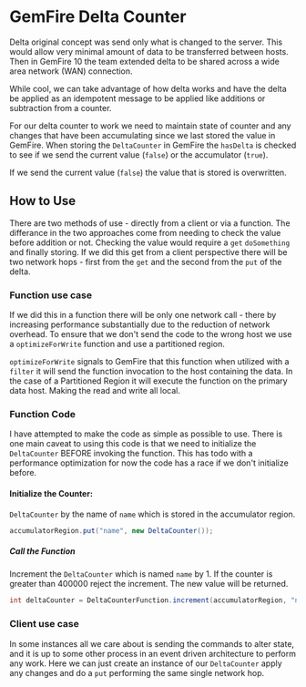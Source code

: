 # GemFire Delta Counter

Delta original concept was send only what is changed to the server.   This would allow very minimal amount of data to be transferred between hosts.  Then in GemFire 10 the team extended delta to be shared across a wide area network (WAN) connection.

While cool, we can take advantage of how delta works and have the delta be applied as an idempotent message to be applied like additions or subtraction from a counter.

For our delta counter to work we need to maintain state of counter and any changes that have been accumulating since we last stored the value in GemFire.   When storing the `DeltaCounter` in GemFire the `hasDelta` is checked to see if we send the current value (`false`) or the accumulator (`true`).

If we send the current value (`false`) the value that is stored is overwritten.

## How to Use

There are two methods of use - directly from a client or via a function.   The differance in the two approaches come from needing to check the value before addition or not.   Checking the value would require a `get` `doSomething` and finally storing.   If we did this get from a client perspective there will be two network hops - first from the `get` and the second from the `put` of the delta.

### Function use case

If we did this in a function there will be only one network call - there by increasing performance substantially due to the reduction of network overhead.  To ensure that we don't send the code to the wrong host we use a `optimizeForWrite` function and use a partitioned region.

`optimizeForWrite` signals to GemFire that this function when utilized with a `filter` it will send the function invocation to the host containing the data.   In the case of a Partitioned Region it will execute the function on the primary data host.   Making the read and write all local.

###  Function Code

I have attempted to make the code as simple as possible to use.   There is one main caveat to using this code is that we need to initialize the `DeltaCounter`  BEFORE invoking the function.   This has todo with a performance optimization for now the code has a race if we don't initialize before.

#### Initialize the Counter: 

`DeltaCounter` by the name of `name` which is stored in the accumulator region.
```java
accumulatorRegion.put("name", new DeltaCounter());
```

##### Call the Function

Increment the `DeltaCounter` which is named `name` by 1.   If the counter is greater than 400000 reject the increment.   The new value will be returned.
```java
int deltaCounter = DeltaCounterFunction.increment(accumulatorRegion, "name", 1, 400000);
```
### Client use case

In some instances all we care about is sending the commands to alter state, and it is up to some other process in an event driven architecture to perform any work.   Here we can just create an instance of our `DeltaCounter` apply any changes and do a `put` performing the same single network hop.

